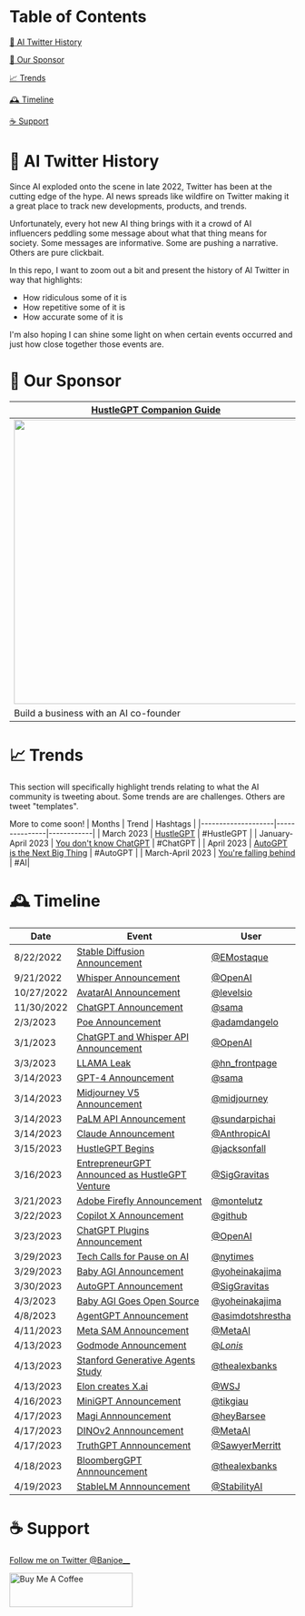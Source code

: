 # Table of Contents

[🤖️ AI Twitter History](#history)

[🤝 Our Sponsor](#sponsor)

[📈 Trends](#trends)

[🕰️ Timeline](#timeline)

[☕️ Support](#support)



# <a name="intro"></a>🤖 AI Twitter History
Since AI exploded onto the scene in late 2022, Twitter has been at the cutting edge of the hype. 
AI news spreads like wildfire on Twitter making it a great place to track new developments, products, and trends.

Unfortunately, every hot new AI thing brings with it a crowd of AI influencers peddling some message about what that thing
means for society. Some messages are informative. Some are pushing a narrative. Others are pure clickbait.

In this repo, I want to zoom out a bit and present the history of AI Twitter in way that
highlights:
- How ridiculous some of it is
- How repetitive some of it is
- How accurate some of it is

I'm also hoping I can shine some light on when certain events occurred and just how close together those events are.

# <a name="sponsor"></a>🤝 Our Sponsor

| [HustleGPT Companion Guide](https://chatcodetutor.gumroad.com/l/abqwfw)|
|----- |
|<a href="https://chatcodetutor.gumroad.com/l/abqwfw"><img src="https://public-files.gumroad.com/shi9wdznm0ms8wtz5d1utsz37tem" height="500"></a>|
| Build a business with an AI co-founder| 

# <a name="trends"></a>📈 Trends

This section will specifically highlight trends relating to what the AI community is tweeting about. Some trends are are challenges. Others are tweet "templates". 

More to come soon!
| Months             | Trend         | Hashtags   |
|--------------------|---------------|------------|
| March 2023         | [HustleGPT](https://github.com/jtmuller5/The-HustleGPT-Challenge) | #HustleGPT |
| January-April 2023 | [You don't know ChatGPT](https://github.com/jtmuller5/You-Dont-Know-ChatGPT/blob/main/trends/you-dont-know-chatgpt.md) | #ChatGPT |
| April 2023         | [AutoGPT is the Next Big Thing](https://github.com/jtmuller5/You-Dont-Know-ChatGPT/blob/main/trends/autogpt-is-the-next-big-thing.md) | #AutoGPT |
| March-April 2023         | [You're falling behind](https://github.com/jtmuller5/AI-Twitter-History/blob/main/trends/you-are-falling-behind.md) |  #AI|

# <a name="timeline"></a>🕰️ Timeline

| Date       | Event                                                                       | User                              |
|------------|-----------------------------------------------------------------------------|-----------------------------------|
| 8/22/2022 | [Stable Diffusion Announcement](https://twitter.com/EMostaque/status/1561777122082824192) | [@EMostaque](https://twitter.com/EMostaque) |
| 9/21/2022 | [Whisper Announcement](https://twitter.com/OpenAI/status/1572629923017400326) | [@OpenAI](https://twitter.com/OpenAI) |
| 10/27/2022 | [AvatarAI Announcement](https://twitter.com/levelsio/status/1585813757560700928) | [@levelsio](https://twitter.com/levelsio) |
| 11/30/2022 | [ChatGPT Announcement](https://twitter.com/sama/status/1598038815599661056) | [@sama](https://twitter.com/sama) |
| 2/3/2023 | [Poe Announcement](https://twitter.com/adamdangelo/status/1621544019930279936) | [@adamdangelo](https://twitter.com/adamdangelo) |
| 3/1/2023 | [ChatGPT and Whisper API Announcement](https://twitter.com/OpenAI/status/1630992406542970880) | [@OpenAI](https://twitter.com/OpenAI) |
| 3/3/2023 | [LLAMA Leak](https://twitter.com/hn_frontpage/status/1631619308664045570) | [@hn_frontpage](https://twitter.com/hn_frontpage) |
| 3/14/2023  | [GPT-4 Announcement](https://twitter.com/sama/status/1635687853324902401)   | [@sama](https://twitter.com/sama) |
| 3/14/2023  | [Midjourney V5 Announcement](https://twitter.com/midjourney/status/1636130389365497857)   | [@midjourney](https://twitter.com/midjourney) |
| 3/14/2023  | [PaLM API Announcement](https://twitter.com/sundarpichai/status/1635629680316547072)   | [@sundarpichai](https://twitter.com/sundarpichai) |
| 3/14/2023  | [Claude Announcement](https://twitter.com/AnthropicAI/status/1635679544521920512)   | [@AnthropicAI](https://twitter.com/AnthropicAI) |
| 3/15/2023  | [HustleGPT Begins](https://twitter.com/jacksonfall/status/1636107218859745286)   | [@jacksonfall](https://twitter.com/jacksonfall) |
| 3/16/2023  | [EntrepreneurGPT Announced as HustleGPT Venture](https://twitter.com/SigGravitas/status/1636293818080272385)   | [@SigGravitas](https://twitter.com/SigGravitas) |
| 3/21/2023  | [Adobe Firefly Announcement](https://twitter.com/montelutz/status/1638215263836569600)  | [@montelutz](https://twitter.com/montelutz) |
| 3/22/2023  | [Copilot X Announcement](https://twitter.com/github/status/1638541174611779584)  | [@github](https://twitter.com/github) |
| 3/23/2023 | [ChatGPT Plugins Announcement](https://twitter.com/OpenAI/status/1638952876281335813)| [@OpenAI](https://twitter.com/OpenAI)|
| 3/29/2023 | [Tech Calls for Pause on AI](https://twitter.com/nytimes/status/1641274067633291264)| [@nytimes](https://twitter.com/nytimes)|
| 3/29/2023 | [Baby AGI Announcement](https://twitter.com/yoheinakajima/status/1640934493489070080)| [@yoheinakajima](https://twitter.com/yoheinakajima)|
| 3/30/2023  | [AutoGPT Announcement](https://twitter.com/SigGravitas/status/1641437094043332614) | [@SigGravitas](https://twitter.com/SigGravitas) |
| 4/3/2023  | [Baby AGI Goes Open Source](https://twitter.com/yoheinakajima/status/1642881722495954945) | [@yoheinakajima](https://twitter.com/yoheinakajima) |
| 4/8/2023  | [AgentGPT Announcement](https://twitter.com/asimdotshrestha/status/1644883727707959296) | [@asimdotshrestha](https://twitter.com/asimdotshrestha) |
| 4/11/2023  | [Meta SAM Announcement](https://twitter.com/MetaAI/status/1645835862817800193) | [@MetaAI](https://twitter.com/MetaAI) |
| 4/13/2023  | [Godmode Announcement](https://twitter.com/_Lonis_/status/1646641412182536196) | [@_Lonis_](https://twitter.com/_Lonis_) |
| 4/13/2023  | [Stanford Generative Agents Study](https://twitter.com/thealexbanks/status/1646495660664057856) | [@thealexbanks](https://twitter.com/thealexbanks) |
| 4/13/2023 | [Elon creates X.ai](https://twitter.com/WSJ/status/1646993010373132288) | [@WSJ](https://twitter.com/WSJ)|
| 4/16/2023 | [MiniGPT Announcement](https://twitter.com/tikgiau/status/1647767975804452864) | [@tikgiau](https://twitter.com/tikgiau)|
| 4/17/2023 | [Magi Annnouncement](https://twitter.com/heyBarsee/status/1647857832501592064) | [@heyBarsee](https://twitter.com/heyBarsee)|
| 4/17/2023 | [DINOv2 Annnouncement](https://twitter.com/MetaAI/status/1648038974290808836) | [@MetaAI](https://twitter.com/MetaAI)|
| 4/17/2023 | [TruthGPT Annnouncement](https://twitter.com/SawyerMerritt/status/1648081976400703488) | [@SawyerMerritt](https://twitter.com/SawyerMerritt)|
| 4/18/2023 | [BloombergGPT Annnouncement](https://twitter.com/thealexbanks/status/1648299092249042944) | [@thealexbanks](https://twitter.com/thealexbanks)|
| 4/19/2023 | [StableLM Annnouncement](https://twitter.com/StabilityAI/status/1648706156330876928) | [@StabilityAI](https://twitter.com/StabilityAI)|



# <a name="support"></a>☕️ Support
 [Follow me on Twitter @Banjoe__](https://twitter.com/Banjoe__)
 
<a href="https://www.buymeacoffee.com/mullr" target="_blank"><img src="https://cdn.buymeacoffee.com/buttons/v2/default-yellow.png" alt="Buy Me A Coffee" style="height: 60px !important;width: 217px !important;" ></a>

